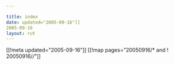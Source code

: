 ```yaml
---

title: index
date: updated="2005-09-16"]]
2005-09-16
layout: rut
---
```


[[!meta updated="2005-09-16"]]
[[!map pages="20050916/* and ! 20050916/*/*"]]
